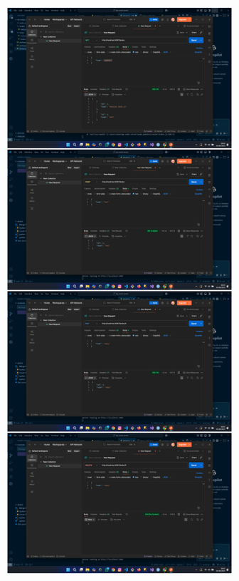 ![alt text](<Screenshot 2025-08-05 094218.png>)
![alt text](<Screenshot 2025-08-05 094510.png>)
![alt text](<Screenshot 2025-08-05 094530.png>)
![alt text](<Screenshot 2025-08-05 094542.png>)